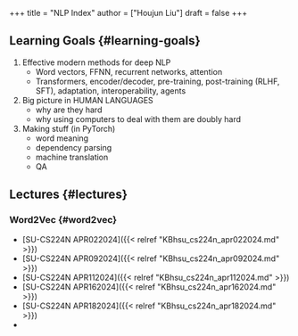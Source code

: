 +++
title = "NLP Index"
author = ["Houjun Liu"]
draft = false
+++

## Learning Goals {#learning-goals}

1.  Effective modern methods for deep NLP
    -   Word vectors, FFNN, recurrent networks, attention
    -   Transformers, encoder/decoder, pre-training, post-training (RLHF, SFT), adaptation, interoperability, agents
2.  Big picture in HUMAN LANGUAGES
    -   why are they hard
    -   why using computers to deal with them are doubly hard
3.  Making stuff (in PyTorch)
    -   word meaning
    -   dependency parsing
    -   machine translation
    -   QA


## Lectures {#lectures}


### Word2Vec {#word2vec}

-   [SU-CS224N APR022024]({{< relref "KBhsu_cs224n_apr022024.md" >}})
-   [SU-CS224N APR092024]({{< relref "KBhsu_cs224n_apr092024.md" >}})
-   [SU-CS224N APR112024]({{< relref "KBhsu_cs224n_apr112024.md" >}})
-   [SU-CS224N APR162024]({{< relref "KBhsu_cs224n_apr162024.md" >}})
-   [SU-CS224N APR182024]({{< relref "KBhsu_cs224n_apr182024.md" >}})
-
